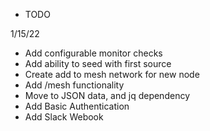 - TODO

1/15/22

* Add configurable monitor checks
* Add ability to seed with first source
* Create add to mesh network for new node
* Add /mesh functionality
* Move to JSON data, and jq dependency
* Add Basic Authentication
* Add Slack Webook
